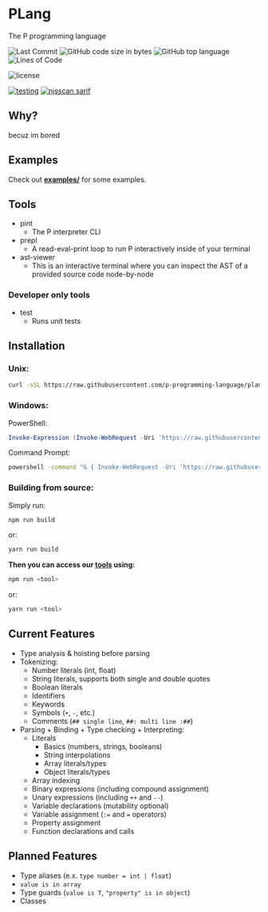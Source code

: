 # PLang
The P programming language

![Last Commit](https://img.shields.io/github/last-commit/p-programming-language/plang)
![GitHub code size in bytes](https://img.shields.io/github/languages/code-size/p-programming-language/plang)
![GitHub top language](https://img.shields.io/github/languages/top/p-programming-language/plang)
![Lines of Code](https://img.shields.io/tokei/lines/github/p-programming-language/plang)

![license](https://img.shields.io/github/license/p-programming-language/plang)

[![testing](https://github.com/KevinAlavik/plang/actions/workflows/test.yml/badge.svg)](https://github.com/KevinAlavik/plang/actions/workflows/test.yml)
[![njsscan sarif](https://github.com/p-programming-language/plang/actions/workflows/njsscan.yml/badge.svg)](https://github.com/p-programming-language/plang/actions/workflows/njsscan.yml)

## Why?
becuz im bored

## Examples
Check out **[examples/](https://github.com/p-programming-language/plang/tree/main/examples)** for some examples.

## Tools
- pint
    - The P interpreter CLI
- prepl
    - A read-eval-print loop to run P interactively inside of your terminal
- ast-viewer
    - This is an interactive terminal where you can inspect the AST of a provided source code node-by-node

### Developer only tools
- test
    - Runs unit tests

## Installation
### Unix:
```bash
curl -sSL https://raw.githubusercontent.com/p-programming-language/plang/main/install.sh | bash
```
### Windows:
PowerShell:
```powershell
Invoke-Expression (Invoke-WebRequest -Uri 'https://raw.githubusercontent.com/p-programming-language/plang/main/install.ps1').Content
```
Command Prompt:
```bash
powershell -command "& { Invoke-WebRequest -Uri 'https://raw.githubusercontent.com/p-programming-language/plang/main/install.bat' -OutFile 'install.bat'; .\install.bat; Remove-Item -Path 'install.bat' }"
```
### Building from source:
Simply run:
```bash
npm run build
```
or:
```bash
yarn run build
```
**Then you can access our [tools](https://github.com/p-programming-language/plang?tab=readme-ov-file#tools) using:**
```bash
npm run <tool>
```
or:
```bash
yarn run <tool>
```

## Current Features
- Type analysis & hoisting before parsing
- Tokenizing:
    - Number literals (int, float)
    - String literals, supports both single and double quotes
    - Boolean literals
    - Identifiers
    - Keywords
    - Symbols (`+`, `-`, etc.)
    - Comments (`## single line`, `##: multi line :##`)
- Parsing + Binding + Type checking + Interpreting:
    - Literals
        - Basics (numbers, strings, booleans)
        - String interpolations
        - Array literals/types
        - Object literals/types
    - Array indexing
    - Binary expressions (including compound assignment)
    - Unary expressions (including `++` and `--`)
    - Variable declarations (mutability optional)
    - Variable assignment (`:=` and `=` operators)
    - Property assignment
    - Function declarations and calls

## Planned Features
- Type aliases (e.x. `type number = int | float`)
- `value is in array`
- Type guards (`value is T`, `"property" is in object`)
- Classes
